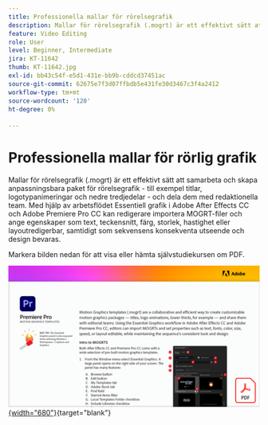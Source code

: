```yaml
---
title: Professionella mallar för rörelsegrafik
description: Mallar för rörelsegrafik (.mogrt) är ett effektivt sätt att samarbeta och skapa anpassningsbara paket för rörelsegrafik - titlar, logotypanimeringar, nedre tredjedelar, och dela dem med redaktionella team
feature: Video Editing
role: User
level: Beginner, Intermediate
jira: KT-11642
thumb: KT-11642.jpg
exl-id: bb43c54f-e5d1-431e-bb9b-cddcd37451ac
source-git-commit: 62675e7f3d07ffbdb5e431fe30d3467c3f4a2412
workflow-type: tm+mt
source-wordcount: '120'
ht-degree: 0%

---
```


# Professionella mallar för rörlig grafik

Mallar för rörelsegrafik (.mogrt) är ett effektivt sätt att samarbeta och skapa anpassningsbara paket för rörelsegrafik - till exempel titlar, logotypanimeringar och nedre tredjedelar - och dela dem med redaktionella team. Med hjälp av arbetsflödet Essentiell grafik i Adobe After Effects CC och Adobe Premiere Pro CC kan redigerare importera MOGRT-filer och ange egenskaper som text, teckensnitt, färg, storlek, hastighet eller layoutredigerbar, samtidigt som sekvensens konsekventa utseende och design bevaras.

Markera bilden nedan för att visa eller hämta självstudiekursen om PDF.

[![Bild på första sidan av självstudiekursen](assets/MORGTs.png){width="680"}](assets/Adobe-Premiere-Pro-Motion-Graphics-Templates.pdf){target="blank"}
